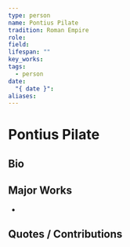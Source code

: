 ```yaml
---
type: person
name: Pontius Pilate
tradition: Roman Empire
role: 
field: 
lifespan: ""
key_works: 
tags:
  - person
date:
  "{ date }": 
aliases:
---
```


# Pontius Pilate

## Bio

## Major Works

- 

## Quotes / Contributions

> 

